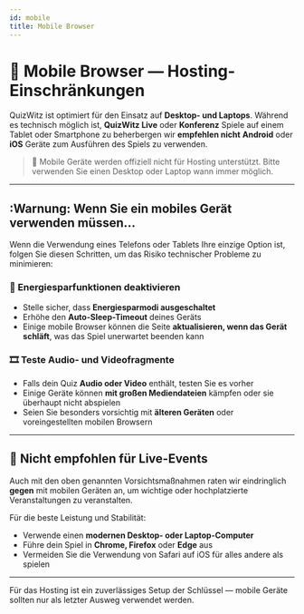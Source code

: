 ```yaml
---
id: mobile
title: Mobile Browser
---
```


# 📱 Mobile Browser — Hosting-Einschränkungen

QuizWitz ist optimiert für den Einsatz auf **Desktop- und Laptops**. Während es technisch möglich ist, **QuizWitz Live** oder **Konferenz** Spiele auf einem Tablet oder Smartphone zu beherbergen wir **empfehlen nicht** **Android** oder **iOS** Geräte zum Ausführen des Spiels zu verwenden.

> 🛑 Mobile Geräte werden offiziell nicht für Hosting unterstützt. Bitte verwenden Sie einen Desktop oder Laptop wann immer möglich.

---

## :Warnung: Wenn Sie ein mobiles Gerät verwenden müssen...

Wenn die Verwendung eines Telefons oder Tablets Ihre einzige Option ist, folgen Sie diesen Schritten, um das Risiko technischer Probleme zu minimieren:

### 🔋 Energiesparfunktionen deaktivieren

- Stelle sicher, dass **Energiesparmodi ausgeschaltet**
- Erhöhe den **Auto-Sleep-Timeout** deines Geräts
- Einige mobile Browser können die Seite **aktualisieren, wenn das Gerät schläft**, was das Spiel unerwartet beenden kann

### 🎞️ Teste Audio- und Videofragmente

- Falls dein Quiz **Audio oder Video** enthält, testen Sie es vorher
- Einige Geräte können **mit großen Mediendateien** kämpfen oder sie überhaupt nicht abspielen
- Seien Sie besonders vorsichtig mit **älteren Geräten** oder voreingestellten mobilen Browsern

---

## 🚫 Nicht empfohlen für Live-Events

Auch mit den oben genannten Vorsichtsmaßnahmen raten wir eindringlich **gegen** mit mobilen Geräten an, um wichtige oder hochplatzierte Veranstaltungen zu veranstalten.

Für die beste Leistung und Stabilität:

- Verwende einen **modernen Desktop- oder Laptop-Computer**
- Führe dein Spiel in **Chrome, Firefox** oder **Edge** aus
- Vermeiden Sie die Verwendung von Safari auf iOS für alles andere als spielen

---

Für das Hosting ist ein zuverlässiges Setup der Schlüssel — mobile Geräte sollten nur als letzter Ausweg verwendet werden.
